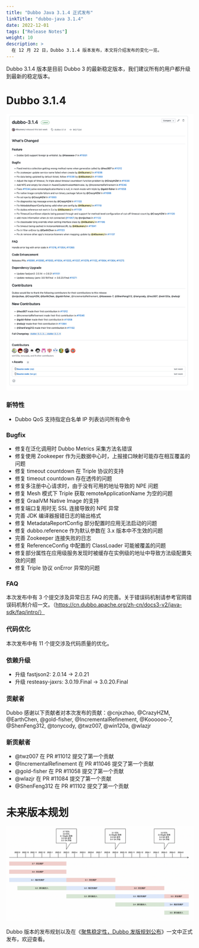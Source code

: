 ```yaml
---
title: "Dubbo Java 3.1.4 正式发布"
linkTitle: "dubbo-java 3.1.4"
date: 2022-12-01
tags: ["Release Notes"]
weight: 10
description: >
  在 12 月 22 日，Dubbo 3.1.4 版本发布，本文将介绍发布的变化一览。
---
```


Dubbo 3.1.4 版本是目前 Dubbo 3 的最新稳定版本，我们建议所有的用户都升级到最新的稳定版本。

# Dubbo 3.1.4

![image.png](/imgs/blog/release/3-1-4.png)

### 新特性

- Dubbo QoS 支持指定白名单 IP 列表访问所有命令

### Bugfix

- 修复在泛化调用时 Dubbo Metrics 采集方法名错误
- 修复使用 Zookeeper 作为元数据中心时，上报接口映射可能存在相互覆盖的问题
- 修复 timeout countdown 在 Triple 协议的支持
- 修复 timeout countdown 存在透传的问题
- 修复多注册中心请求时，由于没有可用的地址导致的 NPE 问题
- 修复 Mesh 模式下 Triple 获取 remoteApplicationName 为空的问题
- 修复 GraalVM Native Image 的支持
- 修复端口复用时无 SSL 连接导致的 NPE 异常
- 完善 JDK 编译器报错日志的输出格式
- 修复 MetadataReportConfig 部分配置时应用无法启动的问题
- 修复 dubbo.reference 作为默认参数在 3.x 版本中不生效的问题
- 完善 Zookeeper 连接失败的日志
- 修复 ReferenceConfig 中配置的 ClassLoader 可能被覆盖的问题
- 修复部分属性在应用级服务发现时被缓存在实例级的地址中导致方法级配置失效的问题
- 修复 Triple 协议 onError 异常的问题

### FAQ

本次发布中有 3 个提交涉及异常日志 FAQ 的完善。关于错误码机制请参考官网错误码机制介绍一文。（https://cn.dubbo.apache.org/zh-cn/docs3-v2/java-sdk/faq/intro/）

### 代码优化

本次发布中有 11 个提交涉及代码质量的优化。

### 依赖升级

- 升级 fastjson2: 2.0.14 -> 2.0.21
- 升级 resteasy-jaxrs: 3.0.19.Final -> 3.0.20.Final

### 贡献者

Dubbo 感谢以下贡献者对本次发布的贡献：@cnjxzhao, @CrazyHZM, @EarthChen, @gold-fisher, @IncrementalRefinement, @Koooooo-7, @ShenFeng312, @tonycody, @twz007, @win120a, @wlazjr

### 新贡献者

- @twz007  在 PR #11012 提交了第一个贡献
- @IncrementalRefinement 在 PR #11046 提交了第一个贡献
- @gold-fisher  在 PR #11058 提交了第一个贡献
- @wlazjr  在 PR #11084 提交了第一个贡献
- @ShenFeng312  在 PR #11102 提交了第一个贡献

# 未来版本规划

![image.png](/imgs/blog/release/release-roadmap.png)

Dubbo 版本的发布规划以及在《[聚焦稳定性，Dubbo 发版规划公布](https://mp.weixin.qq.com/s?__biz=MzIwODYwNTA4MA==&mid=2247484424&idx=1&sn=2f5ff4846f7dafad325f78fd8cf4d1fc&chksm=9701deffa07657e9a46eb97bb859770b4856599566b992724013a848a730f394702938e72404&token=1547029975&lang=zh_CN#rd)》一文中正式发布，欢迎查看。
